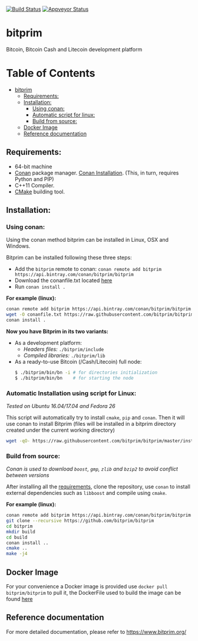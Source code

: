[![Build Status](https://travis-ci.org/bitprim/bitprim.svg?branch=master)](https://travis-ci.org/bitprim/bitprim) [![Appveyor Status](https://ci.appveyor.com/api/projects/status/github/bitprim/bitprim?branch=master&svg=true)](https://ci.appveyor.com/project/bitprim/bitprim?branch=master) 

<!-- [![Build Status](https://travis-ci.org/bitprim/bitprim.svg?branch=master)](https://travis-ci.org/bitprim/bitprim)  -->

# bitprim
Bitcoin, Bitcoin Cash and Litecoin development platform

Table of Contents
=================

   * [bitprim](#bitprim)
      * [Requirements:](#requirements)
      * [Installation:](#installation)
        * [Using conan:](#using-conan)
        * [Automatic script for linux:](#automatic-installation-using-script-for-linux)
        * [Build from source:](#build-from-source)
      * [Docker Image](#docker-image)
      * [Reference documentation](#reference-documentation)

## Requirements:

- 64-bit machine
- [Conan](https://www.conan.io/) package manager. [Conan Installation](http://docs.conan.io/en/latest/installation.html#install-with-pip-recommended). (This, in turn, requires Python and PIP)
- C++11 Compiler.
- [CMake](https://cmake.org/) building tool.

## Installation:

### Using conan:
Using the conan method bitprim can be installed in Linux, OSX and Windows.

Bitprim can be installed following these three steps:
  * Add the `bitprim` remote to conan: ```conan remote add bitprim https://api.bintray.com/conan/bitprim/bitprim```
  * Download the conanfile.txt located [here](https://raw.githubusercontent.com/bitprim/bitprim/master/install/conanfile.txt)
  * Run `conan install .`

**For example (linux):**
```sh
conan remote add bitprim https://api.bintray.com/conan/bitprim/bitprim
wget -O conanfile.txt https://raw.githubusercontent.com/bitprim/bitprim/master/install/conanfile.txt
conan install .
```

**Now you have Bitprim in its two variants:**
  * As a development platform:  
    * *_Headers files_:* `./bitprim/include`  
    * *_Compiled libraries_:* `./bitprim/lib`
  * As a ready-to-use Bitcoin (/Cash/Litecoin) full node:
    ```sh
    $ ./bitprim/bin/bn -i # for directories initialization 
    $ ./bitprim/bin/bn    # for starting the node
    ```

### Automatic Installation using script for Linux:
*Tested on Ubuntu 16.04/17.04 and Fedora 26*

This script will automatically try to install `cmake`, `pip` and `conan`. Then it will use conan to install Bitprim (files will be installed in a bitprim directory created under the current working directory)

```sh
wget -qO- https://raw.githubusercontent.com/bitprim/bitprim/master/install/install_bitprim.sh | bash
```

### Build from source:
*Conan is used to download `boost`, `gmp`, `zlib` and `bzip2` to avoid conflict between versions*

After installing all the [requirements](#requirements), clone the repository, use `conan` to install external dependencies such as `libboost` and compile using `cmake`.

**For example (linux):**
```sh
conan remote add bitprim https://api.bintray.com/conan/bitprim/bitprim
git clone --recursive https://github.com/bitprim/bitprim
cd bitprim
mkdir build
cd build
conan install ..
cmake ..
make -j4
```

## Docker Image
For your convenience a Docker image is provided use ```docker pull bitprim/bitprim``` to pull it, the DockerFile used to build the image can be found [here](https://github.com/bitprim/bitprim/blob/master/install/Dockerfile)

## Reference documentation ##
For more detailed documentation, please refer to https://www.bitprim.org/
